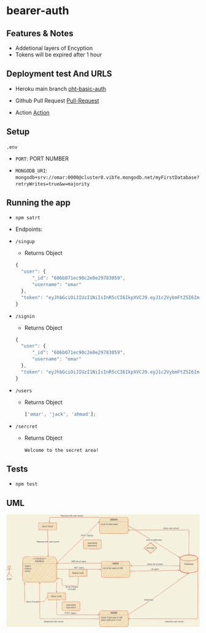 # bearer-auth

## Features & Notes

- Addetional layers of Encyption
- Tokens will be expired after 1 hour

## Deployment test And URLS

- Heroku main branch
  [oht-basic-auth](https://oht-bearer-auth.herokuapp.com/)

- Github Pull Request
  [Pull-Request](https://github.com/Omar-Tarawneh/bearer-auth/pull/1)

- Action
  [Action](https://github.com/Omar-Tarawneh/bearer-auth/actions)

## Setup

`.env`

- `PORT`: PORT NUMBER

- `MONGODB_URI`: `mongodb+srv://omar:0000@cluster0.vibfe.mongodb.net/myFirstDatabase?retryWrites=true&w=majority`

## Running the app

- `npm satrt`

- Endpoints:
- `/singup`

  - Returns Object

  ```javascript
  {
    "user": {
        "_id": "606b071ec90c2e0e29783059",
        "username": "omar"
    },
    "token": "eyJhbGciOiJIUzI1NiIsInR5cCI6IkpXVCJ9.eyJ1c2VybmFtZSI6Im9tYXIiLCJpYXQiOjE2MTc2MzMwMDcsImV4cCI6MTYxNzYzNjYwN30.diDiCIwjPTlECh-3rUpJUlhKBa-VP4zKLoLaT9AvJ_k"
  }
  ```

- `/signin`

  - Returns Object

  ```javascript
  {
    "user": {
        "_id": "606b071ec90c2e0e29783059",
        "username": "omar"
    },
    "token": "eyJhbGciOiJIUzI1NiIsInR5cCI6IkpXVCJ9.eyJ1c2VybmFtZSI6Im9tYXIiLCJpYXQiOjE2MTc2MzMwMDcsImV4cCI6MTYxNzYzNjYwN30.diDiCIwjPTlECh-3rUpJUlhKBa-VP4zKLoLaT9AvJ_k"
  }
  ```

- `/users`

  - Returns Object

    ```javascript
    ['omar', 'jack', 'ahmad'];
    ```

- `/sercret`

  - Returns Object

    `Welcome to the secret area!`

## Tests

- `npm test`

## UML

![uml](./img/Lab06.png)
